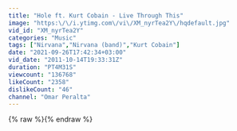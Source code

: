 ```yaml
---
title: "Hole ft. Kurt Cobain - Live Through This"
image: "https:\/\/i.ytimg.com\/vi\/XM_nyrTea2Y\/hqdefault.jpg"
vid_id: "XM_nyrTea2Y"
categories: "Music"
tags: ["Nirvana","Nirvana (band)","Kurt Cobain"]
date: "2021-09-26T17:42:34+03:00"
vid_date: "2011-10-14T19:33:31Z"
duration: "PT4M31S"
viewcount: "136768"
likeCount: "2358"
dislikeCount: "46"
channel: "Omar Peralta"
---
```

{% raw %}{% endraw %}
